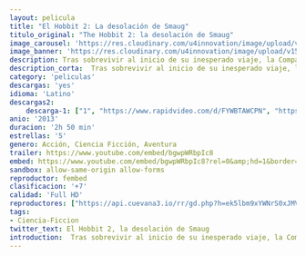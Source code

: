 ```yaml
---
layout: pelicula
title: "El Hobbit 2: La desolación de Smaug"
titulo_original: "The Hobbit 2: la desolación de Smaug"
image_carousel: 'https://res.cloudinary.com/u4innovation/image/upload/v1563743734/hobbit2-poster-min_xj1yge.jpg'
image_banner: 'https://res.cloudinary.com/u4innovation/image/upload/v1563743738/hobbit2-banner-min_deirxd.jpg'
description: Tras sobrevivir al inicio de su inesperado viaje, la Compañía sigue hacia el este y se encuentra por el camino con Beorn, el cambiador de piel, y con un enjambre de Arañas gigantes en el peligroso monte Mirkwood. Tras evitar que los Elfos del Bosque los capturen, los Enanos prosiguen su viaje hacia Ciudad del Lago, y finalmente llegan a la Montaña Solitaria, donde tienen que enfrentarse al mayor de los peligros, una criatura más terrorífica que cualquier otra que pondrá a prueba no solo lo profundo de su valentía sino también los límites de su amistad y la sabiduría del viaje, el dragón Smaug.
description_corta:  Tras sobrevivir al inicio de su inesperado viaje, la Compañía sigue hacia el este y se encuentra por el camino con Beorn, el cambiador de piel, y con un enjambre de Arañas gigantes en el peligroso monte Mirkwood. Tras evitar que los...
category: 'peliculas'
descargas: 'yes'
idioma: 'Latino'
descargas2:
    descarga-1: ["1", "https://www.rapidvideo.com/d/FYWBTAWCPN", "https://www.google.com/s2/favicons?domain=openload.co","OpenLoad","https://res.cloudinary.com/imbriitneysam/image/upload/v1541473684/mexico.png", "Latino", "Full HD"]
anio: '2013'
duracion: '2h 50 min'
estrellas: '5'
genero: Acción, Ciencia Ficción, Aventura
trailer: https://www.youtube.com/embed/bgwpWRbpIc8
embed: https://www.youtube.com/embed/bgwpWRbpIc8?rel=0&amp;hd=1&border=0&wmode=opaque&enablejsapi=1&modestbranding=1&controls=1&showinfo=1
sandbox: allow-same-origin allow-forms
reproductor: fembed
clasificacion: '+7'
calidad: 'Full HD'
reproductores: ["https://api.cuevana3.io/rr/gd.php?h=ek5lbm9xYWNrS0xJMVp5b21KREk0dFBLbjVkaHhkRGdrOG1jbnBpUnhhS1ZzcUZvbzYyNHVwU2JyWDUvbU1Uamw1YWRxbldaczhlVnQ2aGxmOXVqeEphU3FadVkyUT09"]
tags:
- Ciencia-Ficcion
twitter_text: El Hobbit 2, la desolación de Smaug
introduction:  Tras sobrevivir al inicio de su inesperado viaje, la Compañía sigue hacia el este y se encuentra por el camino con Beorn, el cambiador de piel, y con un enjambre de Arañas gigantes en el peligroso monte Mirkwood. Tras evitar que los...
---
```












